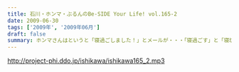 ```yaml
---
title: 石川・ホンマ・ぶるんのBe-SIDE Your Life! vol.165-2
date: 2009-06-30
tags: ['2009年', '2009年06月']
draft: false
summary: ホンマさんはというと「寝過ごしました！」とメールが・・・「寝過ごす」と「寝坊」は違うと思うのですが、当人はどちらも『同意』だとゆずらず！NAMAE
---
```


http://project-phi.ddo.jp/ishikawa/ishikawa165_2.mp3
